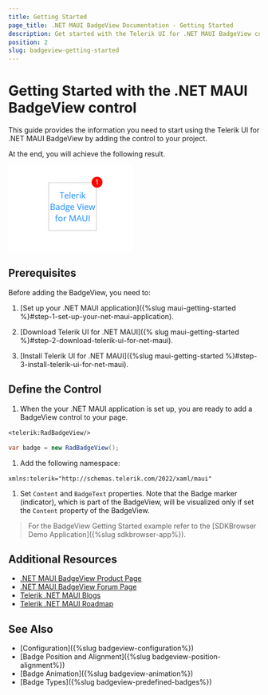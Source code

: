```yaml
---
title: Getting Started
page_title: .NET MAUI BadgeView Documentation - Getting Started
description: Get started with the Telerik UI for .NET MAUI BadgeView control and add the control to your .NET MAUI project
position: 2
slug: badgeview-getting-started
---
```


# Getting Started with the .NET MAUI BadgeView control

This guide provides the information you need to start using the Telerik UI for .NET MAUI BadgeView by adding the control to your project.

At the end, you will achieve the following result.

![BadgeView Getting Started](images/badgeview-getting-started.png)

## Prerequisites

Before adding the BadgeView, you need to:

1. [Set up your .NET MAUI application]({%slug maui-getting-started %}#step-1-set-up-your-net-maui-application).

1. [Download Telerik UI for .NET MAUI]({% slug maui-getting-started %}#step-2-download-telerik-ui-for-net-maui).

1. [Install Telerik UI for .NET MAUI]({%slug maui-getting-started %}#step-3-install-telerik-ui-for-net-maui).

## Define the Control

1. When the your .NET MAUI application is set up, you are ready to add a BadgeView control to your page.

 ```XAML
<telerik:RadBadgeView/>
 ```
 ```C#
var badge = new RadBadgeView();
 ```

1. Add the following namespace:

 ```XAML
xmlns:telerik="http://schemas.telerik.com/2022/xaml/maui"
 ````

1. Set `Content` and `BadgeText` properties. Note that the Badge marker (indicator), which is part of the BadgeView, will be visualized only if set the `Content` property of the BadgeView.

 <snippet id='badgeview-getting-started-xaml'/>
 <snippet id='badgeview-getting-started-csharp'/>

> For the BadgeView Getting Started example refer to the [SDKBrowser Demo Application]({%slug sdkbrowser-app%}).

## Additional Resources

- [.NET MAUI BadgeView Product Page](https://www.telerik.com/maui-ui/badgeview)
- [.NET MAUI BadgeView Forum Page](https://www.telerik.com/forums/maui?tagId=1900)
- [Telerik .NET MAUI Blogs](https://www.telerik.com/blogs/mobile-net-maui)
- [Telerik .NET MAUI Roadmap](https://www.telerik.com/support/whats-new/maui-ui/roadmap)


## See Also

- [Configuration]({%slug badgeview-configuration%})
- [Badge Position and Alignment]({%slug badgeview-position-alignment%})
- [Badge Animation]({%slug badgeview-animation%})
- [Badge Types]({%slug badgeview-predefined-badges%})
